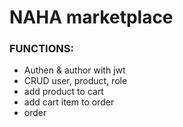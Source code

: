 # NAHA marketplace

### FUNCTIONS:
- Authen & author with jwt
- CRUD user, product, role
- add product to cart
- add cart item to order
- order
